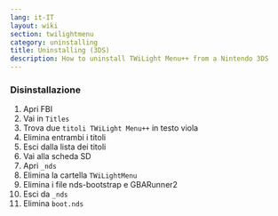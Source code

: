 ```yaml
---
lang: it-IT
layout: wiki
section: twilightmenu
category: uninstalling
title: Uninstalling (3DS)
description: How to uninstall TWiLight Menu++ from a Nintendo 3DS
---
```


### Disinstallazione
1. Apri FBI
1. Vai in `Titles`
1. Trova due `titoli TWiLight Menu++` in testo viola
1. Elimina entrambi i titoli
1. Esci dalla lista dei titoli
1. Vai alla scheda SD
1. Apri `_nds`
1. Elimina la cartella `TWiLightMenu`
1. Elimina i file nds-bootstrap e GBARunner2
1. Esci da `_nds`
1. Elimina `boot.nds`

